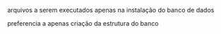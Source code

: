 arquivos a serem executados apenas na instalação do banco de dados

preferencia a apenas criação da estrutura do banco
